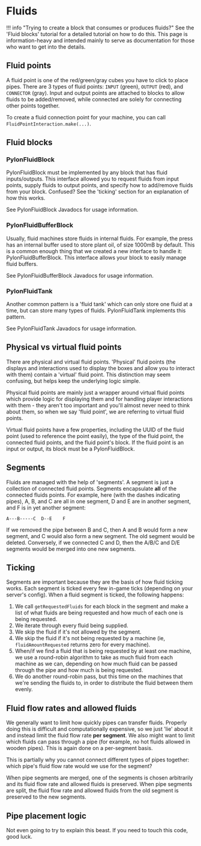 # Fluids

!!! info "Trying to create a block that consumes or produces fluids?"
    See the 'Fluid blocks' tutorial for a detailed tutorial on how to do this. This page is information-heavy and intended mainly to serve as documentation for those who want to get into the details.

## Fluid points

A fluid point is one of the red/green/gray cubes you have to click to place pipes. There are 3 types of fluid points: `INPUT` (green), `OUTPUT` (red), and `CONNECTOR` (gray). Input and output points are attached to blocks to allow fluids to be added/removed, while connected are solely for connecting other points together.

To create a fluid connection point for your machine, you can call `FluidPointInteraction.make(...)`.

## Fluid blocks

### PylonFluidBlock

PylonFluidBlock must be implemented by any block that has fluid inputs/outputs. This interface allowed you to request fluids from input points, supply fluids to output points, and specify how to add/remove fluids from your block. Confused? See the 'ticking' section for an explanation of how this works.

See PylonFluidBlock Javadocs for usage information.

### PylonFluidBufferBlock

Usually, fluid machines store fluids in internal fluids. For example, the press has an internal buffer used to store plant oil, of size 1000mB by default. This is a common enough thing that we created a new interface to handle it: PylonFluidBufferBlock. This interface allows your block to easily manage fluid buffers.

See PylonFluidBufferBlock Javadocs for usage information.

### PylonFluidTank

Another common pattern is a 'fluid tank' which can only store one fluid at a time, but can store many types of fluids. PylonFluidTank implements this pattern.

See PylonFluidTank Javadocs for usage information.

## Physical vs virtual fluid points

There are physical and virtual fluid points. 'Physical' fluid points (the displays and interactions used to display the boxes and allow you to interact with them) contain a 'virtual' fluid point. This distinction may seem confusing, but helps keep the underlying logic simple. 

Physical fluid points are mainly just a wrapper around virtual fluid points which provide logic for displaying them and for handling player interactions with them - they aren't too important and you'll almost never need to think about them, so when we say 'fluid point', we are referring to virtual fluid points. 

Virtual fluid points have a few properties, including the UUID of the fluid point (used to reference the point easily), the type of the fluid point, the connected fluid points, and the fluid point's block. If the fluid point is an input or output, its block must be a PylonFluidBlock.

## Segments

Fluids are managed with the help of 'segments'. A segment is just a collection of connected fluid points. Segments encapsulate **all** of the connected fluids points. For example, here (with the dashes indicating pipes), A, B, and C are all in one segment, D and E are in another segment, and F is in yet another segment:
```
A---B-----C  D--E    F
```

If we removed the pipe between B and C, then A and B would form a new segment, and C would also form a new segment. The old segment would be deleted. Conversely, if we connected C and D, then the A/B/C and D/E segments would be merged into one new segments.

## Ticking

Segments are important because they are the basis of how fluid ticking works. Each segment is ticked every few in-game ticks (depending on your server's config). When a fluid segment is ticked, the following happens:

1. We call `getRequestedFluids` for each block in the segment and make a list of what fluids are being requested and how much of each one is being requested.
2. We iterate through every fluid being supplied.
3. We skip the fluid if it's not allowed by the segment.
4. We skip the fluid if it's not being requested by a machine (ie, `fluidAmountRequested` returns zero for every machine).
5. When/if we find a fluid that is being requested by at least one machine, we use a round-robin algorithm to take as much fluid from each machine as we can, depending on how much fluid can be passed through the pipe and how much is being requested.
6. We do another round-robin pass, but this time on the machines that we're sending the fluids to, in order to distribute the fluid between them evenly.

## Fluid flow rates and allowed fluids

We generally want to limit how quickly pipes can transfer fluids. Properly doing this is difficult and computationally expensive, so we just 'lie' about it and instead limit the fluid flow rate **per segment**. We also might want to limit which fluids can pass through a pipe (for example, no hot fluids allowed in wooden pipes). This is again done on a per-segment basis.

This is partially why you cannot connect different types of pipes together: which pipe's fluid flow rate would we use for the segment?

When pipe segments are merged, one of the segments is chosen arbitrarily and its fluid flow rate and allowed fluids is preserved. When pipe segments are split, the fluid flow rate and allowed fluids from the old segment is preserved to the new segments.

## Pipe placement logic

Not even going to try to explain this beast. If you need to touch this code, good luck.

